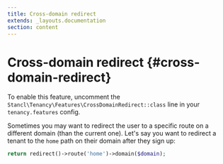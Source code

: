 ```yaml
---
title: Cross-domain redirect
extends: _layouts.documentation
section: content
---
```


# Cross-domain redirect {#cross-domain-redirect}

To enable this feature, uncomment the `Stancl\Tenancy\Features\CrossDomainRedirect::class` line in your `tenancy.features` config.

Sometimes you may want to redirect the user to a specific route on a different domain (than the current one). Let's say you want to redirect a tenant to the `home` path on their domain after they sign up:

```php
return redirect()->route('home')->domain($domain);
```